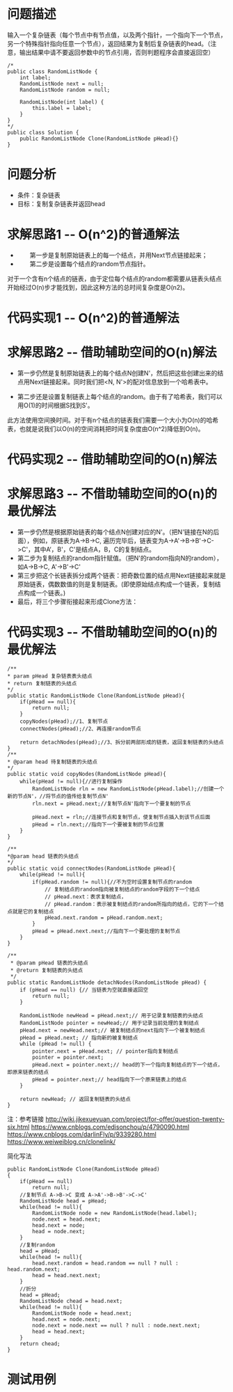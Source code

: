 # 问题描述
输入一个复杂链表（每个节点中有节点值，以及两个指针，一个指向下一个节点，另一个特殊指针指向任意一个节点），返回结果为复制后复杂链表的head。（注意，输出结果中请不要返回参数中的节点引用，否则判题程序会直接返回空）

```
/*
public class RandomListNode {
    int label;
    RandomListNode next = null;
    RandomListNode random = null;

    RandomListNode(int label) {
        this.label = label;
    }
}
*/
public class Solution {
    public RandomListNode Clone(RandomListNode pHead){}
}
```
# 问题分析
- 条件：复杂链表
- 目标：复制复杂链表并返回head

# 求解思路1 -- O(n^2)的普通解法
- 　　第一步是复制原始链表上的每一个结点，并用Next节点链接起来；
- 　　第二步是设置每个结点的random节点指针。

对于一个含有n个结点的链表，由于定位每个结点的random都需要从链表头结点开始经过O(n)步才能找到，因此这种方法的总时间复杂度是O(n2)。
# 代码实现1 -- O(n^2)的普通解法



# 求解思路2 -- 借助辅助空间的O(n)解法

- 第一步仍然是复制原始链表上的每个结点N创建N'，然后把这些创建出来的结点用Next链接起来。同时我们把<N, N'>的配对信息放到一个哈希表中。

- 第二步还是设置复制链表上每个结点的random。由于有了哈希表，我们可以用O(1)的时间根据S找到S'。

此方法使用空间换时间。对于有n个结点的链表我们需要一个大小为O(n)的哈希表，也就是说我们以O(n)的空间消耗把时间复杂度由O(n^2)降低到O(n)。

# 代码实现2 -- 借助辅助空间的O(n)解法


# 求解思路3 -- 不借助辅助空间的O(n)的最优解法
- 第一步仍然是根据原始链表的每个结点N创建对应的N'。（把N'链接在N的后面），例如，原链表为A->B->C, 遍历完毕后，链表变为A->A'->B->B'->C->C'，其中A‘，B'，C'是结点A，B，C的复制结点。
- 第二步为复制结点的random指针赋值。（把N'的random指向N的random），如A->B->C, A'->B'->C'
- 第三步把这个长链表拆分成两个链表：把奇数位置的结点用Next链接起来就是原始链表，偶数数值的则是复制链表。(即使原始结点构成一个链表，复制结点构成一个链表。)
- 最后，将三个步骤衔接起来形成Clone方法：

# 代码实现3 -- 不借助辅助空间的O(n)的最优解法


```
/**
* param pHead 复杂链表表头结点
* return 复制链表的头结点
*/
public static RandomListNode Clone(RandomListNode pHead){
    if(pHead == null){
        return null;
    }
    copyNodes(pHead);//1、复制节点
    connectNodes(pHead);//2、再连接random节点
    
    return detachNodes(pHead);//3、拆分前两部形成的链表，返回复制链表的头结点
}
/**
* @param head 待复制链表的头结点
*/
public static void copyNodes(RandomListNode pHead){
    while(pHead != null){//进行复制操作
        RandomListNode rln = new RandomListNode(pHead.label);//创建一个新的节点N'，//将节点的值传给复制节点N'
        rln.next = pHead.next;//复制节点N'指向下一个要复制的节点
        
        pHead.next = rln;//连接节点和复制节点，使复制节点插入到该节点后面
        pHead = rln.next;//指向下一个要被复制的节点位置
    }
}

/**
*@param head 链表的头结点
*/
public static void connectNodes(RandomListNode pHead){
    while(pHead != null){
        if(pHead.random != null){//不为空时设置复制节点的random
            // 复制结点的random指向被复制结点的random字段的下一个结点
            // pHead.next：表求复制结点，
            // pHead.random：表示被复制结点的random所指向的结点，它的下一个结点就是它的复制结点
            pHead.next.random = pHead.random.next;
        }
        pHead = pHead.next.next;//指向下一个要处理的复制节点
    }
}

/**
 * @param pHead 链表的头结点
 * @return 复制链表的头结点
 */
public static RandomListNode detachNodes(RandomListNode pHead) {
    if (pHead == null) {// 当链表为空就直接返回空
        return null;
    }
    
    RandomListNode newHead = pHead.next;// 用于记录复制链表的头结点
    RandomListNode pointer = newHead;// 用于记录当前处理的复制结点
    pHead.next = newHead.next;// 被复制结点的next指向下一个被复制结点
    pHead = pHead.next; // 指向新的被复制结点
    while (pHead != null) {
        pointer.next = pHead.next; // pointer指向复制结点
        pointer = pointer.next;
        pHead.next = pointer.next;// head的下一个指向复制结点的下一个结点，即原来链表的结点
        pHead = pointer.next;// head指向下一个原来链表上的结点
    }
   
    return newHead; // 返回复制链表的头结点
}
```
注：参考链接
http://wiki.jikexueyuan.com/project/for-offer/question-twenty-six.html
https://www.cnblogs.com/edisonchou/p/4790090.html
https://www.cnblogs.com/darlinFly/p/9339280.html
https://www.weiweiblog.cn/clonelink/

简化写法

```
public RandomListNode Clone(RandomListNode pHead)
{
    if(pHead == null)
        return null;
    //复制节点 A->B->C 变成 A->A'->B->B'->C->C'
    RandomListNode head = pHead;
    while(head != null){
        RandomListNode node = new RandomListNode(head.label);
        node.next = head.next;
        head.next = node;
        head = node.next;
    }
    //复制random
    head = pHead;
    while(head != null){
        head.next.random = head.random == null ? null : head.random.next;
        head = head.next.next;
    }
    //折分
    head = pHead;
    RandomListNode chead = head.next;
    while(head != null){
        RandomListNode node = head.next;
        head.next = node.next;
        node.next = node.next == null ? null : node.next.next;
        head = head.next;
    }
    return chead;
}
```

# 测试用例
